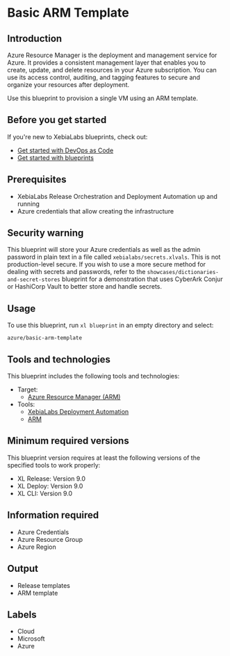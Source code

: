 # Basic ARM Template

## Introduction

Azure Resource Manager is the deployment and management service for Azure. It provides a consistent management layer that enables you to create, update, and delete resources in your Azure subscription. You can use its access control, auditing, and tagging features to secure and organize your resources after deployment.

Use this blueprint to provision a single VM using an ARM template.

## Before you get started

If you're new to XebiaLabs blueprints, check out:

* [Get started with DevOps as Code](https://docs.xebialabs.com/xl-release/concept/get-started-with-devops-as-code.html)
* [Get started with blueprints](https://docs.xebialabs.com/xl-release/concept/get-started-with-blueprints.html)

## Prerequisites

* XebiaLabs Release Orchestration and Deployment Automation up and running
* Azure credentials that allow creating the infrastructure

## Security warning

This blueprint will store your Azure credentials as well as the admin password in plain text in a file called `xebialabs/secrets.xlvals`. This is not production-level secure. If you wish to use a more secure method for dealing with secrets and passwords, refer to the `showcases/dictionaries-and-secret-stores` blueprint for a demonstration that uses CyberArk Conjur or HashiCorp Vault to better store and handle secrets.

## Usage

To use this blueprint, run `xl blueprint` in an empty directory and select:

```plain
azure/basic-arm-template
```

## Tools and technologies

This blueprint includes the following tools and technologies:

* Target:
  * [Azure Resource Manager (ARM)](https://docs.microsoft.com/en-us/azure/azure-resource-manager/resource-group-overview)
* Tools:
  * [XebiaLabs Deployment Automation](https://xebialabs.com/products/xl-deploy/)
  * [ARM](https://docs.microsoft.com/en-us/azure/azure-resource-manager/resource-group-authoring-templates)

## Minimum required versions

This blueprint version requires at least the following versions of the specified tools to work properly:

* XL Release: Version 9.0
* XL Deploy: Version 9.0
* XL CLI: Version 9.0

## Information required

* Azure Credentials
* Azure Resource Group
* Azure Region

## Output

* Release templates
* ARM template

## Labels

* Cloud
* Microsoft
* Azure

